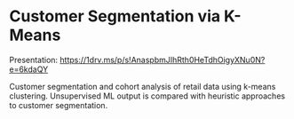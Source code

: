 # Customer Segmentation via K-Means

Presentation: https://1drv.ms/p/s!AnaspbmJIhRth0HeTdhOigyXNu0N?e=6kdaQY

Customer segmentation and cohort analysis of retail data using k-means clustering. Unsupervised ML output is compared with heuristic approaches to customer segmentation.
